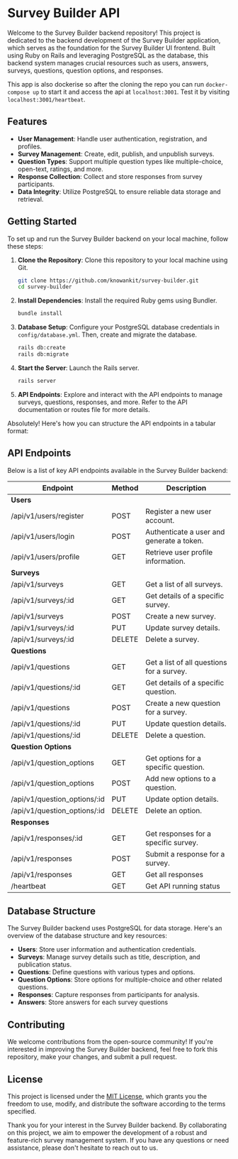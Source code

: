 # Survey Builder API

Welcome to the Survey Builder backend repository! This project is dedicated to the backend development of the Survey Builder application, which serves as the foundation for the Survey Builder UI frontend. Built using Ruby on Rails and leveraging PostgreSQL as the database, this backend system manages crucial resources such as users, answers, surveys, questions, question options, and responses.

This app is also dockerise so after the cloning the repo you can run `docker-compose up` to start it and access the api at `localhost:3001`. Test it by visiting  `localhost:3001/heartbeat`.

## Features

- **User Management**: Handle user authentication, registration, and profiles.
- **Survey Management**: Create, edit, publish, and unpublish surveys.
- **Question Types**: Support multiple question types like multiple-choice, open-text, ratings, and more.
- **Response Collection**: Collect and store responses from survey participants.
- **Data Integrity**: Utilize PostgreSQL to ensure reliable data storage and retrieval.

## Getting Started

To set up and run the Survey Builder backend on your local machine, follow these steps:

1. **Clone the Repository**: Clone this repository to your local machine using Git.

   ```bash
   git clone https://github.com/knowankit/survey-builder.git
   cd survey-builder
   ```

2. **Install Dependencies**: Install the required Ruby gems using Bundler.

   ```bash
   bundle install
   ```

3. **Database Setup**: Configure your PostgreSQL database credentials in `config/database.yml`. Then, create and migrate the database.

   ```bash
   rails db:create
   rails db:migrate
   ```

4. **Start the Server**: Launch the Rails server.

   ```bash
   rails server
   ```

5. **API Endpoints**: Explore and interact with the API endpoints to manage surveys, questions, responses, and more. Refer to the API documentation or routes file for more details.

Absolutely! Here's how you can structure the API endpoints in a tabular format:

## API Endpoints

Below is a list of key API endpoints available in the Survey Builder backend:

| Endpoint                        | Method | Description                                       |
|---------------------------------|--------|---------------------------------------------------|
| **Users**                        |        |                                                   |
| /api/v1/users/register              | POST   | Register a new user account.                     |
| /api/v1/users/login                 | POST   | Authenticate a user and generate a token.        |
| /api/v1/users/profile               | GET    | Retrieve user profile information.               |
| **Surveys**                      |        |                                                   |
| /api/v1/surveys                     | GET    | Get a list of all surveys.                       |
| /api/v1/surveys/:id                 | GET    | Get details of a specific survey.               |
| /api/v1/surveys                     | POST   | Create a new survey.                             |
| /api/v1/surveys/:id                 | PUT    | Update survey details.                           |
| /api/v1/surveys/:id                 | DELETE | Delete a survey.                                 |
| **Questions**                    |        |                                                   |
| /api/v1/questions                   | GET    | Get a list of all questions for a survey.        |
| /api/v1/questions/:id               | GET    | Get details of a specific question.             |
| /api/v1/questions                   | POST   | Create a new question for a survey.             |
| /api/v1/questions/:id               | PUT    | Update question details.                        |
| /api/v1/questions/:id               | DELETE | Delete a question.                               |
| **Question Options**             |        |                                                   |
| /api/v1/question_options            | GET    | Get options for a specific question.            |
| /api/v1/question_options            | POST   | Add new options to a question.                  |
| /api/v1/question_options/:id        | PUT    | Update option details.                          |
| /api/v1/question_options/:id        | DELETE | Delete an option.                                |
| **Responses**                    |        |                                                   |
| /api/v1/responses/:id                   | GET    | Get responses for a specific survey.            |
| /api/v1/responses                   | POST   | Submit a response for a survey.                 |
| /api/v1/responses                   | GET   | Get all responses           |
| /heartbeat                   | GET   | Get API running status           |

## Database Structure

The Survey Builder backend uses PostgreSQL for data storage. Here's an overview of the database structure and key resources:

- **Users**: Store user information and authentication credentials.
- **Surveys**: Manage survey details such as title, description, and publication status.
- **Questions**: Define questions with various types and options.
- **Question Options**: Store options for multiple-choice and other related questions.
- **Responses**: Capture responses from participants for analysis.
- **Answers**: Store answers for each survey questions

## Contributing

We welcome contributions from the open-source community! If you're interested in improving the Survey Builder backend, feel free to fork this repository, make your changes, and submit a pull request.

## License

This project is licensed under the [MIT License](LICENSE), which grants you the freedom to use, modify, and distribute the software according to the terms specified.

Thank you for your interest in the Survey Builder backend. By collaborating on this project, we aim to empower the development of a robust and feature-rich survey management system. If you have any questions or need assistance, please don't hesitate to reach out to us.
